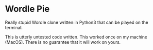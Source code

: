 # Wordle Pie
Really stupid Wordle clone written in Python3 that can be played on the terminal.

This is utterly untested code written. This worked once on my machine (MacOS). There is no guarantee that it will work on yours.
